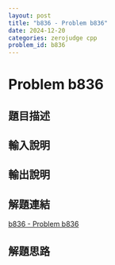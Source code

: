 ```yaml
---
layout: post
title: "b836 - Problem b836"
date: 2024-12-20
categories: zerojudge cpp
problem_id: b836
---
```


# Problem b836

## 題目描述



## 輸入說明



## 輸出說明



## 解題連結

[b836 - Problem b836](https://zerojudge.tw/ShowProblem?problemid=b836)

## 解題思路

